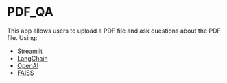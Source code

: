# PDF_QA
This app allows users to upload a PDF file and ask questions about the PDF file. 
Using:
- [Streamlit](https://streamlit.io/)
- [LangChain](https://python.langchain.com/)
- [OpenAI](https://platform.openai.com/docs/models)
- [FAISS](https://faiss.ai/index.html) 
